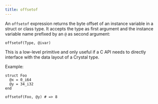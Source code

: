```yaml
---
title: offsetof
---
```


An `offsetof` expression returns the byte offset of an instance variable in a struct or class type. It accepts the type as first argument and the instance variable name prefixed by an `@` as second argument:

```cr
offsetof(Type, @ivar)
```

This is a low-level primitive and only useful if a C API needs to directly interface with the data layout of a Crystal type.

Example:
```cr
struct Foo
  @x = 0_i64
  @y = 34_i32
end

offsetof(Foo, @y) # => 8
```
